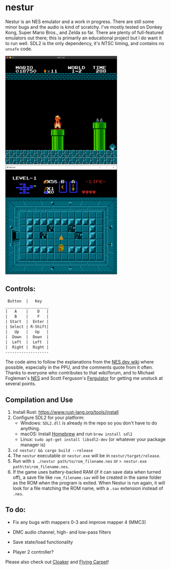 # nestur

Nestur is an NES emulator and a work in progress. There are still some minor bugs and the audio is kind of scratchy. I've mostly tested on Donkey Kong, Super Mario Bros., and Zelda so far. There are plenty of full-featured emulators out there; this is primarily an educational project but I do want it to run well. SDL2 is the only dependency, it's NTSC timing, and contains no `unsafe` code.

<img src="pics/smb.png" width=350>  <img src="pics/zelda_dungeon.png" width=350>

## Controls:
```
 Button  |   Key
___________________
|   A    |    D   |
|   B    |    F   |
| Start  |  Enter |
| Select | R-Shift|
|   Up   |   Up   |
|  Down  |  Down  |
|  Left  |  Left  |
|  Right |  Right |
-------------------
```
The code aims to follow the explanations from the [NES dev wiki](https://wiki.nesdev.com/w/index.php/NES_reference_guide) where possible, especially in the PPU, and the comments quote from it often. Thanks to everyone who contributes to that wiki/forum, and to Michael Fogleman's [NES](https://github.com/fogleman/nes) and Scott Ferguson's [Fergulator](https://github.com/scottferg/Fergulator) for getting me unstuck at several points.

## Compilation and Use

1. Install Rust: https://www.rust-lang.org/tools/install
2. Configure SDL2 for your platform:
    - Windows: `SDL2.dll` is already in the repo so you don't have to do anything.
    - macOS: Install [Homebrew](https://brew.sh/) and run `brew install sdl2`
    - Linux: `sudo apt-get install libsdl2-dev` (or whatever your package manager is)
3. `cd nestur/ && cargo build --release`
4. The `nestur` executable or `nestur.exe` will be in `nestur/target/release`.
5. Run with `$ ./nestur path/to/rom_filename.nes` or `> nestur.exe path\to\rom_filename.nes`.
6. If the game uses battery-backed RAM (if it can save data when turned off), a save file like `rom_filename.sav` will be created in the same folder as the ROM when the program is exited. When Nestur is run again, it will look for a file matching the ROM name, with a `.sav` extension instead of `.nes`.

## To do:

- Fix any bugs with mappers 0-3 and improve mapper 4 (MMC3)

- DMC audio channel, high- and low-pass filters

- Save state/load functionality

- Player 2 controller?


Please also check out [Cloaker](https://github.com/spieglt/cloaker) and [Flying Carpet](https://github.com/spieglt/flyingcarpet)!
